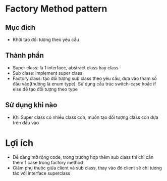 # Factory Method pattern
## Mục đích
- Khởi tạo đối tượng theo yêu cầu

## Thành phần
- Super class: là 1 interface, abstract class hay class
- Sub class: implement super class
- Factory class: tạo đối tượng sub class theo yêu cầu, dựa vào tham số đầu vào(thường là enum type). Sử dụng cấu trúc switch-case hoặc if else để tạo đối tượng theo type

## Sử dụng khi nào
- Khi Super class có nhiều class con, muốn tạo đối tượng class con dựa trên đầu vào

# Lợi ích
- Dễ dàng mở rộng code, trong trường hợp thêm sub class thì chỉ cần thêm 1 case trong factory method
- Giảm phụ thuộc giữa client và sub class, thay vào đó client sẽ chỉ tương tác với interface superclass
